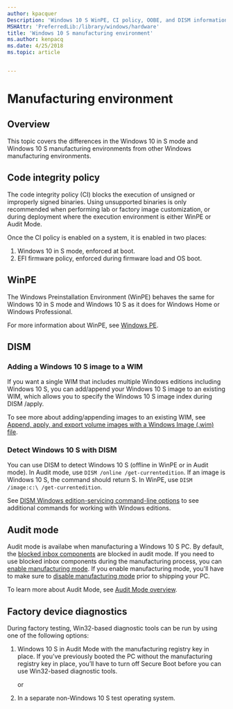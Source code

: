 ```yaml
---
author: kpacquer
Description: 'Windows 10 S WinPE, CI policy, OOBE, and DISM information.'
MSHAttr: 'PreferredLib:/library/windows/hardware'
title: 'Windows 10 S manufacturing environment'
ms.author: kenpacq
ms.date: 4/25/2018
ms.topic: article


---
```


# Manufacturing environment

## Overview

This topic covers the differences in the Windows 10 in S mode and Windows 10 S manufacturing environments from other Windows manufacturing environments.

## Code integrity policy

The code integrity policy (CI) blocks the execution of unsigned or improperly signed binaries. Using unsupported binaries is only recommended when performing lab or factory image customization, or during deployment where the execution environment is either WinPE or Audit Mode.

Once the CI policy is enabled on a system, it is enabled in two places:
1. Windows 10 in S mode, enforced at boot.
2. EFI firmware policy, enforced during firmware load and OS boot.

## WinPE

The Windows Preinstallation Environment (WinPE) behaves the same for Windows 10 in S mode and Windows 10 S as it does for Windows Home or Windows Professional.


For more information about WinPE, see [Windows PE](winpe-intro.md).

## DISM

### Adding a Windows 10 S image to a WIM

If you want a single WIM that includes multiple Windows editions including Windows 10 S, you can add/append your Windows 10 S image to an existing WIM, which allows you to specify the Windows 10 S image index during DISM /apply.

To see more about adding/appending images to an existing WIM, see [Append, apply, and export volume images with a Windows Image (.wim) file](append-a-volume-image-to-an-existing-image-using-dism--s14.md).

### Detect Windows 10 S with DISM

You can use DISM to detect Windows 10 S (offline in WinPE or in Audit mode). In Audit mode, use `DISM /online /get-currentedition`. If an image is Windows 10 S, the command should return S. In WinPE, use `DISM /image:c:\ /get-currentedition`.

See [DISM Windows edition-servicing command-line options](dism-windows-edition-servicing-command-line-options.md) to see additional commands for working with Windows editions.

## Audit mode

Audit mode is availabe when manufacturing a Windows 10 S PC. By default, the [blocked inbox components](windows-10-s-planning.md#what-is-blocked-in-windows-10-in-s-mode) are blocked in audit mode. If you need to use blocked inbox components during the manufacturing process, you can [enable manufacturing mode](windows-10-s-manufacturing-mode.md#enable-manufacturing-mode-1). If you enable manufacturing mode, you'll have to make sure to [disable manufacturing mode](windows-10-s-manufacturing-mode.md#remove-the-manufacturing-registry-key) prior to shipping your PC.

To learn more about Audit Mode, see [Audit Mode overview](audit-mode-overview.md).


## Factory device diagnostics

During factory testing, Win32-based diagnostic tools can be run by using one of the following options:

1. Windows 10 S in Audit Mode with the manufacturing registry key in place. If you’ve previously booted the PC without the manufacturing registry key in place, you’ll have to turn off Secure Boot before you can use Win32-based diagnostic tools.

    or 

2. In a separate non-Windows 10 S test operating system.

